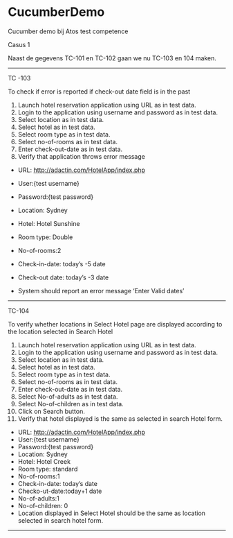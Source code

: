 # CucumberDemo
Cucumber demo bij Atos test competence

Casus 1

Naast de gegevens TC-101 en TC-102 gaan we nu TC-103 en 104 maken.

------------------------------------------------------------------------------------
TC -103

  To check if error is reported if check-out date field is in the past
  1. Launch hotel reservation application using URL as in test data.
  2. Login to the application using username and password as in test data.
  3. Select location as in test data.
  4. Select hotel as in test data.
  5. Select room type as in test data.
  6. Select no-of-rooms as in test data.
  7. Enter check-out-date as in test data.
  8. Verify that application throws error message
  
  - URL: http://adactin.com/HotelApp/index.php
  - User:{test username}
  - Password:{test password}
  
  - Location: Sydney
  - Hotel: Hotel Sunshine
  - Room type: Double
  - No-of-rooms:2
  - Check-in-date: today’s -5 date
  - Check-out date: today’s -3 date
  - System should report an error message ‘Enter Valid dates’

------------------------------------------------------------------------------------

TC-104

  To verify whether locations in Select Hotel page are displayed according to the location selected in Search Hotel
  1. Launch hotel reservation application using URL as in test data.
  2. Login to the application using username and password as in test data.
  3. Select location as in test data.
  4. Select hotel as in test data.
  5. Select room type as in test data.
  6. Select no-of-rooms as in test data.
  7. Enter check-out-date as in test data.
  8. Select No-of-adults as in test data.
  9. Select No-of-children as in test data.
  10. Click on Search button.
  11. Verify that hotel displayed is the same as selected in search Hotel form.
  
- URL: http://adactin.com/HotelApp/index.php
- User:{test username}
- Password:{test password}
- Location: Sydney
- Hotel: Hotel Creek
- Room type: standard
- No-of-rooms:1
- Check-in-date: today’s date
- Checko-ut-date:today+1 date
- No-of-adults:1
- No-of-children: 0
- Location displayed in Select Hotel should be the same as location selected in search hotel form.

------------------------------------------------------------------------------------
